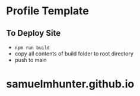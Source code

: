 # Profile Template

## To Deploy Site
* `npm run build`
* copy all contents of build folder to root directory
* push to main
 
 
# samuelmhunter.github.io
